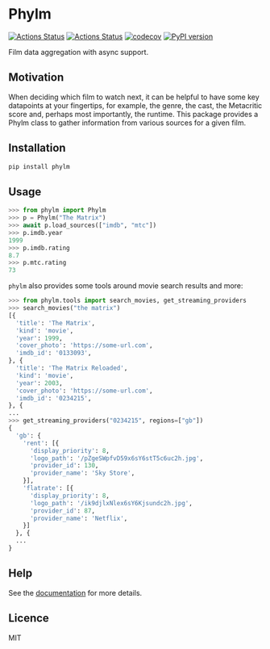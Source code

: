 # Phylm

[![Actions Status](https://github.com/dbatten5/phylm/workflows/Tests/badge.svg)](https://github.com/dbatten5/phylm/actions)
[![Actions Status](https://github.com/dbatten5/phylm/workflows/Release/badge.svg)](https://github.com/dbatten5/phylm/actions)
[![codecov](https://codecov.io/gh/dbatten5/phylm/branch/master/graph/badge.svg?token=P233M48EA6)](https://codecov.io/gh/dbatten5/phylm)
[![PyPI version](https://badge.fury.io/py/phylm.svg)](https://badge.fury.io/py/phylm)

Film data aggregation with async support.

## Motivation

When deciding which film to watch next, it can be helpful to have some key datapoints at
your fingertips, for example, the genre, the cast, the Metacritic score and, perhaps
most importantly, the runtime. This package provides a Phylm class to gather information
from various sources for a given film.

## Installation

```bash
pip install phylm
```

## Usage

```python
>>> from phylm import Phylm
>>> p = Phylm("The Matrix")
>>> await p.load_sources(["imdb", "mtc"])
>>> p.imdb.year
1999
>>> p.imdb.rating
8.7
>>> p.mtc.rating
73
```

`phylm` also provides some tools around movie search results and more:

```python
>>> from phylm.tools import search_movies, get_streaming_providers
>>> search_movies("the matrix")
[{
  'title': 'The Matrix',
  'kind': 'movie',
  'year': 1999,
  'cover_photo': 'https://some-url.com',
  'imdb_id': '0133093',
}, {
  'title': 'The Matrix Reloaded',
  'kind': 'movie',
  'year': 2003,
  'cover_photo': 'https://some-url.com',
  'imdb_id': '0234215',
}, {
...
>>> get_streaming_providers("0234215", regions=["gb"])
{
  'gb': {
    'rent': [{
      'display_priority': 8,
      'logo_path': '/pZgeSWpfvD59x6sY6stT5c6uc2h.jpg',
      'provider_id': 130,
      'provider_name': 'Sky Store',
    }],
    'flatrate': [{
      'display_priority': 8,
      'logo_path': '/ik9djlxNlex6sY6Kjsundc2h.jpg',
      'provider_id': 87,
      'provider_name': 'Netflix',
    }]
  }, {
  ...
}
```

## Help

See the [documentation](https://phylm.readthedocs.io) for more details.

## Licence

MIT

<!-- github-only -->
